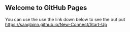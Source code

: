 ## Welcome to GitHub Pages

You can use the use the link down below to see the out put <br> https://saaqlainn.github.io/New-Connect/Start-Up
